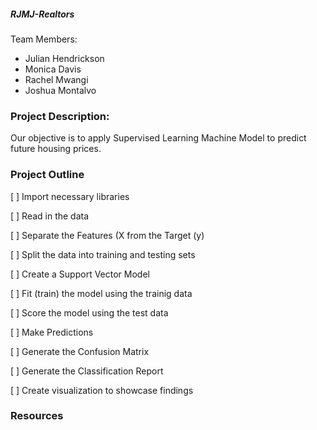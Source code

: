 ##### RJMJ-Realtors
Team Members:
* Julian Hendrickson
* Monica Davis
* Rachel Mwangi
* Joshua Montalvo

### Project Description:

Our objective is to apply Supervised Learning Machine Model to predict future housing prices.

### Project Outline

[ ] Import necessary libraries

[ ] Read in the data

[ ] Separate the Features (X from the Target (y)

[ ] Split the data into training and testing sets

[ ] Create a Support Vector Model

[ ] Fit (train) the model using the trainig data

[ ] Score the model using the test data

[ ] Make Predictions

[ ] Generate the Confusion Matrix

[ ] Generate the Classification Report

[ ] Create visualization to showcase findings

 
### Resources

